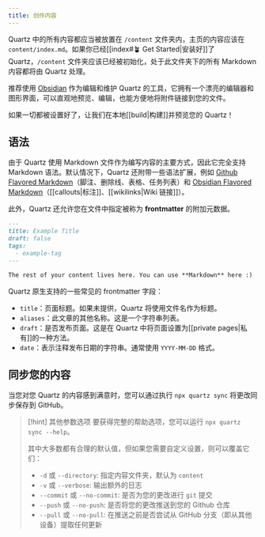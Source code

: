 ```yaml
---
title: 创作内容
---
```


Quartz 中的所有内容都应当被放置在 `/content` 文件夹内，主页的内容应该在 `content/index.md`。如果你已经[[index#🪴 Get Started|安装好]]了 Quartz，`/content` 文件夹应该已经被初始化，处于此文件夹下的所有 Markdown 内容都将由 Quartz 处理。

推荐使用 [Obsidian](https://obsidian.md/) 作为编辑和维护 Quartz 的工具，它拥有一个漂亮的编辑器和图形界面，可以直观地预览、编辑，也能方便地将附件链接到您的文件。

如果一切都被设置好了，让我们在本地[[build|构建]]并预览您的 Quartz！

## 语法

由于 Quartz 使用 Markdown 文件作为编写内容的主要方式，因此它完全支持 Markdown 语法。默认情况下，Quartz 还附带一些语法扩展，例如 [Github Flavored Markdown](https://docs.github.com/en/get-started/writing-on-github/getting-started-with-writing-and-formatting-on-github/basic-writing-and-formatting-syntax)（脚注、删除线、表格、任务列表）和 [Obsidian Flavored Markdown](https://help.obsidian.md/Editing+and+formatting/Obsidian+Flavored+Markdown)（[[callouts|标注]]、[[wikilinks|Wiki 链接]]）。

此外，Quartz 还允许您在文件中指定被称为 **frontmatter** 的附加元数据。

```md title="content/note.md"
---
title: Example Title
draft: false
tags:
  - example-tag
---

The rest of your content lives here. You can use **Markdown** here :)
```

Quartz 原生支持的一些常见的 frontmatter 字段：

- `title`：页面标题。如果未提供，Quartz 将使用文件名作为标题。
- `aliases`：此文章的其他名称。这是一个字符串列表。
- `draft`：是否发布页面。这是在 Quartz 中将页面设置为[[private pages|私有]]的一种方法。
- `date`：表示注释发布日期的字符串。通常使用 `YYYY-MM-DD` 格式。

## 同步您的内容

当您对您 Quartz 的内容感到满意时，您可以通过执行 `npx quartz sync` 将更改同步保存到 GitHub。

> [!hint] 其他参数选项
> 要获得完整的帮助选项，您可以运行 `npx quartz sync --help`。
>
> 其中大多数都有合理的默认值，但如果您需要自定义设置，则可以覆盖它们：
>
> - `-d` 或 `--directory`: 指定内容文件夹，默认为 `content`
> - `-v` 或 `--verbose`: 输出额外的日志
> - `--commit` 或 `--no-commit`: 是否为您的更改进行 `git` 提交
> - `--push` 或 `--no-push`: 是否将您的更改推送到您的 Github 仓库
> - `--pull` 或 `--no-pull`: 在推送之前是否尝试从 GitHub 分支（即从其他设备）提取任何更新
